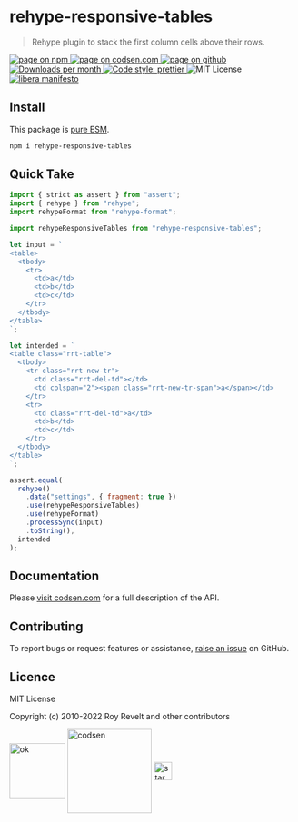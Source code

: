 # rehype-responsive-tables

> Rehype plugin to stack the first column cells above their rows.

<div class="package-badges">
  <a href="https://www.npmjs.com/package/rehype-responsive-tables" rel="nofollow noreferrer noopener">
    <img src="https://img.shields.io/badge/-npm-blue?style=flat-square" alt="page on npm">
  </a>
  <a href="https://codsen.com/os/rehype-responsive-tables" rel="nofollow noreferrer noopener">
    <img src="https://img.shields.io/badge/-codsen-blue?style=flat-square" alt="page on codsen.com">
  </a>
  <a href="https://github.com/codsen/codsen/tree/main/packages/rehype-responsive-tables" rel="nofollow noreferrer noopener">
    <img src="https://img.shields.io/badge/-github-blue?style=flat-square" alt="page on github">
  </a>
  <a href="https://npmcharts.com/compare/rehype-responsive-tables?interval=30" rel="nofollow noreferrer noopener" target="_blank">
    <img src="https://img.shields.io/npm/dm/rehype-responsive-tables.svg?style=flat-square" alt="Downloads per month">
  </a>
  <a href="https://prettier.io" rel="nofollow noreferrer noopener" target="_blank">
    <img src="https://img.shields.io/badge/code_style-prettier-brightgreen.svg?style=flat-square" alt="Code style: prettier">
  </a>
  <img src="https://img.shields.io/badge/licence-MIT-brightgreen.svg?style=flat-square" alt="MIT License">
  <a href="https://liberamanifesto.com" rel="nofollow noreferrer noopener" target="_blank">
    <img src="https://img.shields.io/badge/libera-manifesto-lightgrey.svg?style=flat-square" alt="libera manifesto">
  </a>
</div>

## Install

This package is [pure ESM](https://gist.github.com/sindresorhus/a39789f98801d908bbc7ff3ecc99d99c).

```bash
npm i rehype-responsive-tables
```

## Quick Take

```js
import { strict as assert } from "assert";
import { rehype } from "rehype";
import rehypeFormat from "rehype-format";

import rehypeResponsiveTables from "rehype-responsive-tables";

let input = `
<table>
  <tbody>
    <tr>
      <td>a</td>
      <td>b</td>
      <td>c</td>
    </tr>
  </tbody>
</table>
`;

let intended = `
<table class="rrt-table">
  <tbody>
    <tr class="rrt-new-tr">
      <td class="rrt-del-td"></td>
      <td colspan="2"><span class="rrt-new-tr-span">a</span></td>
    </tr>
    <tr>
      <td class="rrt-del-td">a</td>
      <td>b</td>
      <td>c</td>
    </tr>
  </tbody>
</table>
`;

assert.equal(
  rehype()
    .data("settings", { fragment: true })
    .use(rehypeResponsiveTables)
    .use(rehypeFormat)
    .processSync(input)
    .toString(),
  intended
);
```

## Documentation

Please [visit codsen.com](https://codsen.com/os/rehype-responsive-tables/) for a full description of the API.

## Contributing

To report bugs or request features or assistance, [raise an issue](https://github.com/codsen/codsen/issues/new/choose) on GitHub.

## Licence

MIT License

Copyright (c) 2010-2022 Roy Revelt and other contributors

<img src="https://codsen.com/images/png-codsen-ok.png" width="98" alt="ok" align="center"> <img src="https://codsen.com/images/png-codsen-1.png" width="148" alt="codsen" align="center"> <img src="https://codsen.com/images/png-codsen-star-small.png" width="32" alt="star" align="center">
